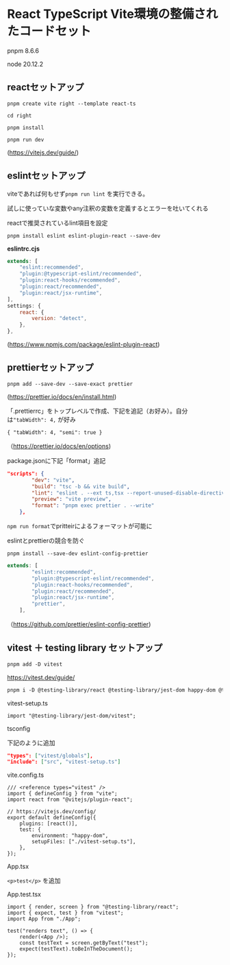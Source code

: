 # React TypeScript Vite環境の整備されたコードセット

pnpm 8.6.6

node 20.12.2

## **reactセットアップ**

```
pnpm create vite right --template react-ts
```

```
cd right
```
```
pnpm install
```
```
pnpm run dev
``` 

(https://vitejs.dev/guide/)

## **eslintセットアップ**

 viteであれば何もせず`pnpm run lint` を実行できる。

試しに使っていな変数やany注釈の変数を定義するとエラーを吐いてくれる

reactで推奨されているlint項目を設定

```
pnpm install eslint eslint-plugin-react --save-dev
```

**eslintrc.cjs**

```jsx
extends: [
    "eslint:recommended",
    "plugin:@typescript-eslint/recommended",
    "plugin:react-hooks/recommended",
    "plugin:react/recommended",
    "plugin:react/jsx-runtime",
],
settings: {
    react: {
        version: "detect",
    },
},
```

(https://www.npmjs.com/package/eslint-plugin-react)

## **prettierセットアップ**

```
pnpm add --save-dev --save-exact prettier
```

(https://prettier.io/docs/en/install.html)

「.prettierrc」をトップレベルで作成、下記を追記（お好み）。自分は`"tabWidth": 4,` が好み

```
{ "tabWidth": 4, "semi": true }
```

（https://prettier.io/docs/en/options)

package.jsonに下記「format」追記

```json
"scripts": {
        "dev": "vite",
        "build": "tsc -b && vite build",
        "lint": "eslint . --ext ts,tsx --report-unused-disable-directives --max-warnings 0",
        "preview": "vite preview",
        "format": "pnpm exec prettier . --write"
    },
```

`npm run format`でpritteirによるフォーマットが可能に

eslintとprettierの競合を防ぐ

```
pnpm install --save-dev eslint-config-prettier
```

```jsx
extends: [
        "eslint:recommended",
        "plugin:@typescript-eslint/recommended",
        "plugin:react-hooks/recommended",
        "plugin:react/recommended",
        "plugin:react/jsx-runtime",
        "prettier",
    ],
```

（https://github.com/prettier/eslint-config-prettier)

## vitest ＋ testing library セットアップ

```markdown
pnpm add -D vitest
```

https://vitest.dev/guide/

```markdown
pnpm i -D @testing-library/react @testing-library/jest-dom happy-dom @testing-library/user-event
```

vitest-setup.ts

```tsx
import "@testing-library/jest-dom/vitest";
```

tsconfig

下記のように追加

```json
"types": ["vitest/globals"],
"include": ["src", "vitest-setup.ts"]
```

vite.config.ts

```tsx
/// <reference types="vitest" />
import { defineConfig } from "vite";
import react from "@vitejs/plugin-react";

// https://vitejs.dev/config/
export default defineConfig({
    plugins: [react()],
    test: {
        environment: "happy-dom",
        setupFiles: ["./vitest-setup.ts"],
    },
});
```

App.tsx

`<p>test</p>` を追加

App.test.tsx

```tsx
import { render, screen } from "@testing-library/react";
import { expect, test } from "vitest";
import App from "./App";

test("renders text", () => {
    render(<App />);
    const testText = screen.getByText("test");
    expect(testText).toBeInTheDocument();
});
```

